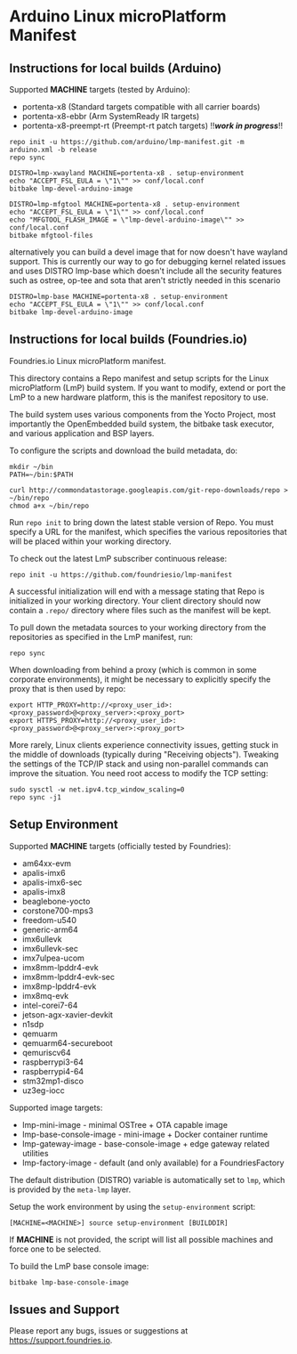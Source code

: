 Arduino Linux microPlatform Manifest
============================

Instructions for local builds (Arduino)
---------------------------------------

Supported **MACHINE** targets (tested by Arduino):

* portenta-x8 (Standard targets compatible with all carrier boards)
* portenta-x8-ebbr (Arm SystemReady IR targets)
* portenta-x8-preempt-rt (Preempt-rt patch targets) !!_**work in progress**_!!

```
repo init -u https://github.com/arduino/lmp-manifest.git -m arduino.xml -b release
repo sync

DISTRO=lmp-xwayland MACHINE=portenta-x8 . setup-environment
echo "ACCEPT_FSL_EULA = \"1\"" >> conf/local.conf
bitbake lmp-devel-arduino-image

DISTRO=lmp-mfgtool MACHINE=portenta-x8 . setup-environment
echo "ACCEPT_FSL_EULA = \"1\"" >> conf/local.conf
echo "MFGTOOL_FLASH_IMAGE = \"lmp-devel-arduino-image\"" >> conf/local.conf
bitbake mfgtool-files
```

alternatively you can build a devel image that for now doesn't have wayland support.
This is currently our way to go for debugging kernel related issues and uses DISTRO lmp-base
which doesn't include all the security features such as ostree, op-tee and sota that aren't
strictly needed in this scenario

```
DISTRO=lmp-base MACHINE=portenta-x8 . setup-environment
echo "ACCEPT_FSL_EULA = \"1\"" >> conf/local.conf
bitbake lmp-devel-arduino-image
```

Instructions for local builds (Foundries.io)
--------------------------------------------

Foundries.io Linux microPlatform manifest.

This directory contains a Repo manifest and setup scripts for the
Linux microPlatform (LmP) build system. If you want to modify, extend or port
the LmP to a new hardware platform, this is the manifest repository to use.

The build system uses various components from the Yocto Project, most
importantly the OpenEmbedded build system, the bitbake task executor, and
various application and BSP layers.

To configure the scripts and download the build metadata, do:

```
mkdir ~/bin
PATH=~/bin:$PATH

curl http://commondatastorage.googleapis.com/git-repo-downloads/repo > ~/bin/repo
chmod a+x ~/bin/repo
```

Run `repo init` to bring down the latest stable version of Repo. You must
specify a URL for the manifest, which specifies the various repositories that
will be placed within your working directory.

To check out the latest LmP subscriber continuous release:

```
repo init -u https://github.com/foundriesio/lmp-manifest
```

A successful initialization will end with a message stating that Repo
is initialized in your working directory. Your client directory should
now contain a `.repo/` directory where files such as the manifest will be kept.

To pull down the metadata sources to your working directory from the
repositories as specified in the LmP manifest, run:

```
repo sync
```

When downloading from behind a proxy (which is common in some
corporate environments), it might be necessary to explicitly specify the proxy
that is then used by repo:

```
export HTTP_PROXY=http://<proxy_user_id>:<proxy_password>@<proxy_server>:<proxy_port>
export HTTPS_PROXY=http://<proxy_user_id>:<proxy_password>@<proxy_server>:<proxy_port>
```

More rarely, Linux clients experience connectivity issues, getting stuck in the
middle of downloads (typically during "Receiving objects"). Tweaking the
settings of the TCP/IP stack and using non-parallel commands can improve the
situation. You need root access to modify the TCP setting:

```
sudo sysctl -w net.ipv4.tcp_window_scaling=0
repo sync -j1
```

Setup Environment
-----------------

Supported **MACHINE** targets (officially tested by Foundries):

* am64xx-evm
* apalis-imx6
* apalis-imx6-sec
* apalis-imx8
* beaglebone-yocto
* corstone700-mps3
* freedom-u540
* generic-arm64
* imx6ullevk
* imx6ullevk-sec
* imx7ulpea-ucom
* imx8mm-lpddr4-evk
* imx8mm-lpddr4-evk-sec
* imx8mp-lpddr4-evk
* imx8mq-evk
* intel-corei7-64
* jetson-agx-xavier-devkit
* n1sdp
* qemuarm
* qemuarm64-secureboot
* qemuriscv64
* raspberrypi3-64
* raspberrypi4-64
* stm32mp1-disco
* uz3eg-iocc

Supported image targets:

* lmp-mini-image          - minimal OSTree + OTA capable image
* lmp-base-console-image  - mini-image + Docker container runtime
* lmp-gateway-image       - base-console-image + edge gateway related utilities
* lmp-factory-image       - default (and only available) for a FoundriesFactory

The default distribution (DISTRO) variable is automatically set to `lmp`,
which is provided by the `meta-lmp` layer.

Setup the work environment by using the `setup-environment` script:

```
[MACHINE=<MACHINE>] source setup-environment [BUILDDIR]
```

If **MACHINE** is not provided, the script will list all possible machines and
force one to be selected.

To build the LmP base console image:

```
bitbake lmp-base-console-image
```

Issues and Support
------------------

Please report any bugs, issues or suggestions at <https://support.foundries.io>.
